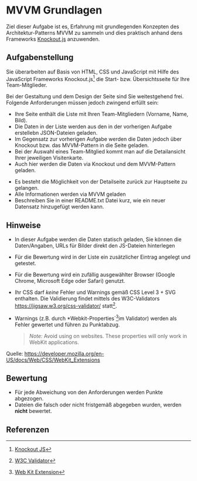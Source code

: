 # MVVM Grundlagen

Ziel dieser Aufgabe ist es, Erfahrung mit grundlegenden Konzepten des Architektur-Patterns MVVM zu sammeln und dies praktisch anhand dens Frameworks [Knockout.js](https://knockoutjs.com/) anzuwenden.

## Aufgabenstellung 

Sie überarbeiten auf Basis von HTML, CSS und JavaScript mit Hilfe des JavaScript Frameworks Knockout.js[^1] die Start- bzw. Übersichtsseite für Ihre Team-Mitglieder. 

Bei der Gestaltung und dem Design der Seite sind Sie weitestgehend frei. Folgende Anforderungen müssen jedoch zwingend erfüllt sein: 

- Ihre Seite enthält die Liste mit Ihren Team-Mitgliedern (Vorname, Name, Bild).
- Die Daten in der Liste werden aus den in der vorherigen Aufgabe erstellebn JSON-Dateien geladen.
- Im Gegensatz zur vorherigen Aufgabe werden die Daten jedoch über Knockout bzw. das MVVM-Pattern in die Seite geladen.
- Bei der Auswahl eines Team-Mitglied kommt man auf die Detailansicht Ihrer jeweiligen Visitenkarte. 
- Auch hier werden  die Daten via Knockout und dem MVVM-Pattern geladen.  
* Es besteht die Möglichkeit von der Detailseite zurück zur Hauptseite zu gelangen. 
* Alle Informationen werden via MVVM geladen 
* Beschreiben Sie in einer README.txt Datei kurz, wie ein neuer Datensatz hinzugefügt werden kann. 

## Hinweise 

* In dieser Aufgabe werden die Daten statisch geladen, Sie können die Daten/Angaben, URLs für Bilder direkt den JS-Dateien hinterlegen
* Für die Bewertung wird in der Liste ein zusätzlicher Eintrag angelegt und getestet. 
* Für die Bewertung wird ein zufällig ausgewählter Browser (Google Chrome, Microsoft Edge oder Safari) genutzt. 

* Ihr CSS darf *keine* Fehler und Warnings gemäß CSS Level 3 + SVG enthalten. Die Validierung findet mittels des W3C-Validators https://jigsaw.w3.org/css-validator/ statt[^3].

* Warnings (z.B. durch *Webkit-Properties`[^2]im Validator) werden als Fehler gewertet und führen zu Punktabzug.
  > *Note:* Avoid using on websites. These properties will only work in WebKit applications.

Quelle: https://developer.mozilla.org/en-US/docs/Web/CSS/WebKit_Extensions

## Bewertung 

* Für jede Abweichung von den Anforderungen werden Punkte abgezogen. 
* Dateien die falsch oder nicht fristgemäß abgegeben wurden, werden **nicht** bewertet. 

## Referenzen

[^1]: [Knockout JS](https://knockoutjs.com/)  
[^2]: [Web Kit Extension](https://developer.mozilla.org/en-US/docs/Web/CSS/WebKit_Extensions)  
[^3]: [W3C Validator](https://jigsaw.w3.org/css-validator)